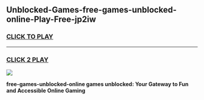 
## Unblocked-Games-free-games-unblocked-online-Play-Free-jp2iw
<h3>
<a href="https://premium76.site?title=free-games-unblocked-online&ref=24M">CLICK TO PLAY</a></h3>
<hr>

<h3>
<a href="https://premium76.site?title=free-games-unblocked-online&ref=24M">CLICK 2 PLAY</a>
  
</h3>

<a href="https://premium76.site?title=free-games-unblocked-online&ref=24M"><img src="https://clearcache.store/games.png"></a>


**free-games-unblocked-online games unblocked: Your Gateway to Fun and Accessible Online Gaming**
